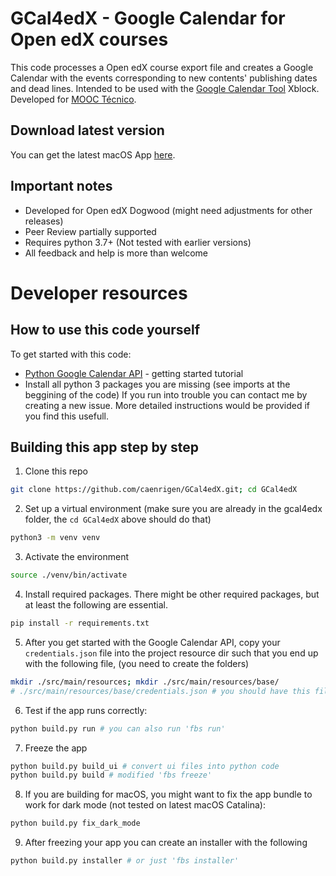 # GCal4edX - Google Calendar for Open edX courses

This code processes a Open edX course export file and creates a Google Calendar with the events corresponding to new contents' publishing dates and dead lines.
Intended to be used with the [Google Calendar Tool] Xblock.
Developed for [MOOC Técnico].

## Download latest version
You can get the latest macOS App [here].

## Important notes
* Developed for Open edX Dogwood (might need adjustments for other releases)
* Peer Review partially supported
* Requires python 3.7+ (Not tested with earlier versions)
* All feedback and help is more than welcome

# Developer resources

## How to use this code yourself
To get started with this code:
* [Python Google Calendar API] - getting started tutorial
* Install all python 3 packages you are missing (see imports at the beggining of the code)
If you run into trouble you can contact me by creating a new issue. More detailed instructions would be provided if you find this usefull.

## Building this app step by step
1. Clone this repo
```bash
git clone https://github.com/caenrigen/GCal4edX.git; cd GCal4edX
```

2. Set up a virtual environment (make sure you are already in the gcal4edx folder, the `cd GCal4edX` above should do that)
```bash
python3 -m venv venv
```

3. Activate the environment
```bash
source ./venv/bin/activate
```

4. Install required packages. There might be other required packages, but at least the following are essential.
```bash
pip install -r requirements.txt
```

5. After you get started with the Google Calendar API, copy your `credentials.json` file into the project resource dir such that you end up with the following file, (you need to create the folders)
```bash
mkdir ./src/main/resources; mkdir ./src/main/resources/base/
# ./src/main/resources/base/credentials.json # you should have this file
```

6. Test if the app runs correctly:
```bash
python build.py run # you can also run 'fbs run'
```

7. Freeze the app
```bash
python build.py build_ui # convert ui files into python code
python build.py build # modified 'fbs freeze'
```

8. If you are building for macOS, you might want to fix the app bundle to work for dark mode (not tested on latest macOS Catalina):
```bash
python build.py fix_dark_mode
```

9. After freezing your app you can create an installer with the following
```bash
python build.py installer # or just 'fbs installer'
```

[Google Calendar Tool]: https://edx.readthedocs.io/projects/open-edx-ca/en/dogwood/exercises_tools/google_calendar.html
[MOOC Técnico]: https://mooc.tecnico.ulisboa.pt
[Python Google Calendar API]: https://developers.google.com/calendar/quickstart/python
[here]: https://fbs.sh/victor/GCal4edX/GCal4edX.dmg
